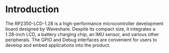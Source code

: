 # Introduction

The RP2350-LCD-1.28 is a high-performance microcontroller development board designed by Waveshare. Despite its compact
size, it integrates a 1.28-inch LCD, a battery charging chip, an IMU sensor, and various other peripherals. The GPIO and
Debug interfaces are convenient for users to develop and embed applications into the product.

